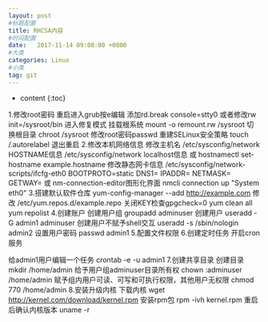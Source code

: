 ```yaml
---
layout: post
#标题配置
title: RHCSA内容
#时间配置
date:   2017-11-14 09:08:00 +0800
#大类
categories: Linux
#小类
tag: git
---
```

* content
{:toc}


1.修改root密码
重启进入grub按e编辑
添加rd.break console=stty0
或者修改rw init=/sysroot/bin
进入修复模式
挂载根系统
mount -o remount.rw /sysroot
切换根目录
chroot /sysroot
修改root密码passwd
重建SELinux安全策略
touch /.autorelabel
退出重启
2.修改本机网络信息
修改主机名
/etc/sysconfig/network
HOSTNAME信息
/etc/sysconfig/network
localhost信息
或
hostnamectl  set-hostname  example.hostname
修改静态网卡信息
/etc/sysconfig/network-scripts/ifcfg-eth0
BOOTPROTO=static
DNS1=
IPADDR=
NETMASK=
GETWAY=
或
nm-connection-editor图形化界面
nmcli  connection  up  "System eth0" 
3.搭建默认软件仓库
yum-config-manager --add  http://example.com 
修改 /etc/yum.repos.d/example.repo 
关闭KEY检查gpgcheck=0
yum clean all
yum repolist
4.创建账户
创建用户组
groupadd adminuser
创建用户
useradd -G admin1  adminuser
创建用户不赋予shell交互
useradd -s /sbin/nologin admin2
设置用户密码
passwd admin1
5.配置文件权限
6.创建定时任务
开启cron服务

给admin1用户编辑一个任务
crontab -e -u admin1
7.创建共享目录
创建目录
mkdir /home/admin
给予用户组adminuser目录所有权
chown  :adminuser  /home/admin
赋予组内用户可读、可写和可执行权限，其他用户无权限
chmod 770 /home/admin
8.安装升级内核
下载内核
wget http://kernel.com/download/kernel.rpm
安装rpm包
rpm -ivh kernel.rpm
重启后确认内核版本
uname -r